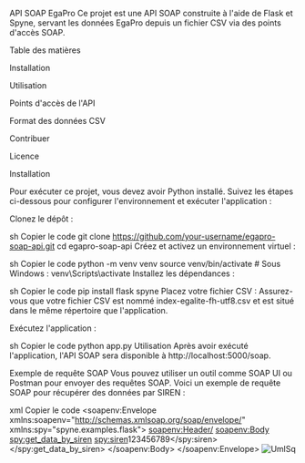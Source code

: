 API SOAP EgaPro
Ce projet est une API SOAP construite à l'aide de Flask et Spyne, servant les données EgaPro depuis un fichier CSV via des points d'accès SOAP.

Table des matières

Installation

Utilisation

Points d'accès de l'API

Format des données CSV

Contribuer

Licence

Installation

Pour exécuter ce projet, vous devez avoir Python installé. Suivez les étapes ci-dessous pour configurer l'environnement et exécuter l'application :

Clonez le dépôt :

sh
Copier le code
git clone https://github.com/your-username/egapro-soap-api.git
cd egapro-soap-api
Créez et activez un environnement virtuel :

sh
Copier le code
python -m venv venv
source venv/bin/activate   # Sous Windows : venv\Scripts\activate
Installez les dépendances :

sh
Copier le code
pip install flask spyne
Placez votre fichier CSV :
Assurez-vous que votre fichier CSV est nommé index-egalite-fh-utf8.csv et est situé dans le même répertoire que l'application.

Exécutez l'application :

sh
Copier le code
python app.py
Utilisation
Après avoir exécuté l'application, l'API SOAP sera disponible à http://localhost:5000/soap.

Exemple de requête SOAP
Vous pouvez utiliser un outil comme SOAP UI ou Postman pour envoyer des requêtes SOAP. Voici un exemple de requête SOAP pour récupérer des données par SIREN :

xml
Copier le code
<soapenv:Envelope xmlns:soapenv="http://schemas.xmlsoap.org/soap/envelope/" xmlns:spy="spyne.examples.flask">
   <soapenv:Header/>
   <soapenv:Body>
      <spy:get_data_by_siren>
         <spy:siren>123456789</spy:siren>
      </spy:get_data_by_siren>
   </soapenv:Body>
</soapenv:Envelope>
![UmlSq](https://github.com/valou96/APIValKAz/assets/93383357/ed09ba21-baee-4a5a-8228-f7a704a321b7)

